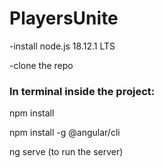 # PlayersUnite

-install node.js 18.12.1 LTS

-clone the repo

### In terminal inside the project:
npm install

npm install -g @angular/cli

ng serve (to run the server)
